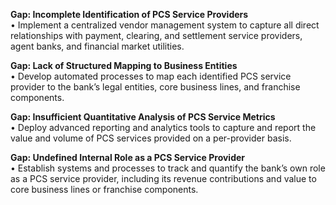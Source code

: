 **Gap: Incomplete Identification of PCS Service Providers**  
• Implement a centralized vendor management system to capture all direct relationships with payment, clearing, and settlement service providers, agent banks, and financial market utilities.

**Gap: Lack of Structured Mapping to Business Entities**  
• Develop automated processes to map each identified PCS service provider to the bank’s legal entities, core business lines, and franchise components.

**Gap: Insufficient Quantitative Analysis of PCS Service Metrics**  
• Deploy advanced reporting and analytics tools to capture and report the value and volume of PCS services provided on a per-provider basis.

**Gap: Undefined Internal Role as a PCS Service Provider**  
• Establish systems and processes to track and quantify the bank’s own role as a PCS service provider, including its revenue contributions and value to core business lines or franchise components.
